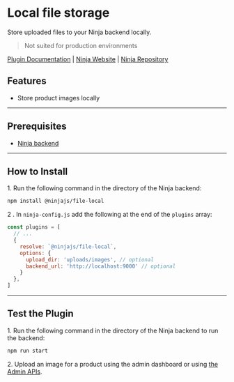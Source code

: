# Local file storage

Store uploaded files to your Ninja backend locally.

> Not suited for production environments

[Plugin Documentation](https://docs.ninjajs.com/plugins/file-service/local) | [Ninja Website](https://ninjajs.com) | [Ninja Repository](https://github.com/ninjajs/ninja)

## Features

- Store product images locally

---

## Prerequisites

- [Ninja backend](https://docs.ninjajs.com/development/backend/install)

---

## How to Install

1\. Run the following command in the directory of the Ninja backend:

```bash
npm install @ninjajs/file-local
```

2 \. In `ninja-config.js` add the following at the end of the `plugins` array:

```js
const plugins = [
  // ...
  {
    resolve: `@ninjajs/file-local`,
    options: {
      upload_dir: 'uploads/images', // optional
      backend_url: 'http://localhost:9000' // optional
    }
  },
]
```

---

## Test the Plugin

1\. Run the following command in the directory of the Ninja backend to run the backend:

```bash
npm run start
```

2\. Upload an image for a product using the admin dashboard or using [the Admin APIs](https://docs.ninjajs.com/api/admin#tag/Upload).

